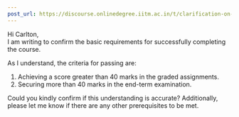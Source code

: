 ```yaml
---
post_url: https://discourse.onlinedegree.iitm.ac.in/t/clarification-on-passing-criteria-for-tds-january-2025-term/169807/1
---
```

Hi Carlton,  
I am writing to confirm the basic requirements for successfully completing the course.

As I understand, the criteria for passing are:

1. Achieving a score greater than 40 marks in the graded assignments.
2. Securing more than 40 marks in the end-term examination.

Could you kindly confirm if this understanding is accurate? Additionally, please let me know if there are any other prerequisites to be met.